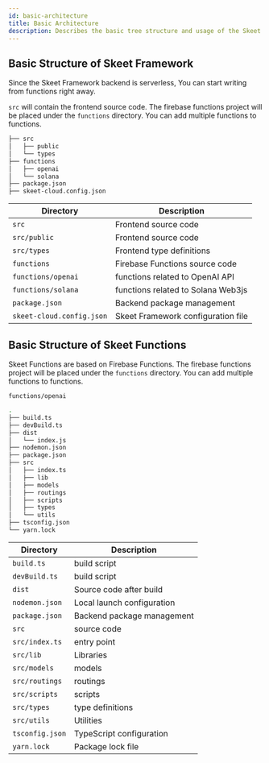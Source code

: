 ```yaml
---
id: basic-architecture
title: Basic Architecture
description: Describes the basic tree structure and usage of the Skeet Framework backend.
---
```


## Basic Structure of Skeet Framework

Since the Skeet Framework backend is serverless,
You can start writing from functions right away.

`src` will contain the frontend source code.
The firebase functions project will be placed under the `functions` directory.
You can add multiple functions to functions.

```bash
├── src
│   ├── public
│   └── types
├── functions
│   ├── openai
│   └── solana
├── package.json
├── skeet-cloud.config.json
```

| Directory                 | Description                        |
| ------------------------- | ---------------------------------- |
| `src`                     | Frontend source code               |
| `src/public`              | Frontend source code               |
| `src/types`               | Frontend type definitions          |
| `functions`               | Firebase Functions source code     |
| `functions/openai`        | functions related to OpenAI API    |
| `functions/solana`        | functions related to Solana Web3js |
| `package.json`            | Backend package management         |
| `skeet-cloud.config.json` | Skeet Framework configuration file |

## Basic Structure of Skeet Functions

Skeet Functions are based on Firebase Functions.
The firebase functions project will be placed under the `functions` directory.
You can add multiple functions to functions.

`functions/openai`

```bash
.
├── build.ts
├── devBuild.ts
├── dist
│   └── index.js
├── nodemon.json
├── package.json
├── src
│   ├── index.ts
│   ├── lib
│   ├── models
│   ├── routings
│   ├── scripts
│   ├── types
│   └── utils
├── tsconfig.json
└── yarn.lock
```

| Directory       | Description                |
| --------------- | -------------------------- |
| `build.ts`      | build script               |
| `devBuild.ts`   | build script               |
| `dist`          | Source code after build    |
| `nodemon.json`  | Local launch configuration |
| `package.json`  | Backend package management |
| `src`           | source code                |
| `src/index.ts`  | entry point                |
| `src/lib`       | Libraries                  |
| `src/models`    | models                     |
| `src/routings`  | routings                   |
| `src/scripts`   | scripts                    |
| `src/types`     | type definitions           |
| `src/utils`     | Utilities                  |
| `tsconfig.json` | TypeScript configuration   |
| `yarn.lock`     | Package lock file          |
